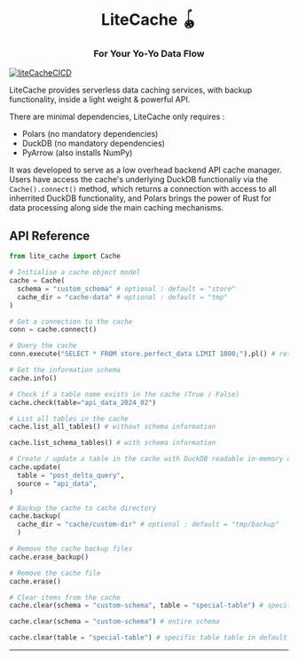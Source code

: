 <h1 align="center">LiteCache 🪀</h1>

<h3 align="center"><b>For Your Yo-Yo Data Flow</b></h3>

[![liteCacheCICD](https://github.com/DNYFZR/liteCache/actions/workflows/build.yaml/badge.svg)](https://github.com/DNYFZR/liteCache/actions/workflows/build.yaml)

LiteCache provides serverless data caching services, with backup functionality, inside a light weight & powerful API.

There are minimal dependencies, LiteCache only requires :

- Polars (no mandatory dependencies)
- DuckDB (no mandatory dependencies)
- PyArrow (also installs NumPy)

It was developed to serve as a low overhead backend API cache manager. Users have access the cache's underlying DuckDB functionaliy via the ```Cache().connect()``` method, which returns a connection with access to all inherrited DuckDB functionality, and Polars brings the power of Rust for data processing along side the main caching mechanisms.

## API Reference

```py
from lite_cache import Cache

# Initialise a cache object model
cache = Cache(
  schema = "custom_schema" # optional : default = "store"
  cache_dir = "cache-data" # optional : default = "tmp"
)

# Get a connection to the cache
conn = cache.connect()

# Query the cache
conn.execute("SELECT * FROM store.perfect_data LIMIT 1000;").pl() # returns Polars DataFrame

# Get the information schema
cache.info()

# Check if a table name exists in the cache (True / False)
cache.check(table="api_data_2024_02")

# List all tables in the cache 
cache.list_all_tables() # without schema information

cache.list_schema_tables() # with schema information

# Create / update a table in the cache with DuckDB readable in-memory data
cache.update(
  table = "post_delta_query",
  source = "api_data", 
) 

# Backup the cache to cache directory 
cache.backup(
  cache_dir = "cache/custom-dir" # optional : default = "tmp/backup"
  )

# Remove the cache backup files
cache.erase_backup()

# Remove the cache file
cache.erase()

# Clear items from the cache
cache.clear(schema = "custom-schema", table = "special-table") # specific schema table

cache.clear(schema = "custom-schema") # entire schema

cache.clear(table = "special-table") # specific table table in default schema ("store")


```

---
